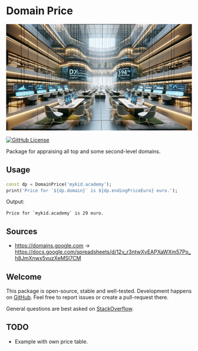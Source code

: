 # Domain Price

![Cover - Domain Price](https://raw.githubusercontent.com/signmotion/domain_price/master/images/cover.webp)

[![GitHub License](https://img.shields.io/badge/license-MIT-blue.svg)](https://raw.githubusercontent.com/signmotion/id_gen/master/LICENSE)

Package for appraising all top and some second-level domains.

## Usage

```dart
const dp = DomainPrice('mykid.academy');
print('Price for `${dp.domain}` is ${dp.endingPriceEuro} euro.');
```

Output:

```text
Price for `mykid.academy` is 29 euro.
```

## Sources

- <https://domains.google.com> -> <https://docs.google.com/spreadsheets/d/12v_r3ntwXvEAPXaWXm57Po_h8JmXnwx5vuzXeMSl7CM>

## Welcome

This package is open-source, stable and well-tested. Development happens on
[GitHub](https://github.com/signmotion/id_gen). Feel free to report issues
or create a pull-request there.

General questions are best asked on
[StackOverflow](https://stackoverflow.com/questions/tagged/id_gen).

## TODO

- Example with own price table.
